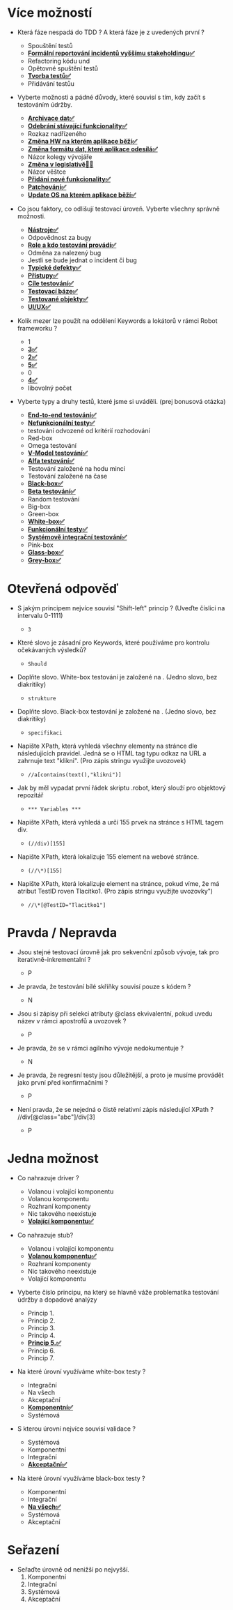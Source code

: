 # Více možností

- Která fáze nespadá do TDD ? A která fáze je z uvedených první ?

  - Spouštění testů
  - **<u>Formální reportování incidentů vyššímu stakeholdingu✅</u>**
  - Refactoring kódu und
  - Opětovné spuštění testů
  - **<u>Tvorba testů✅</u>**
  - Přidávání testůu

- Vyberte možnosti a pádné důvody, které souvisí s tím, kdy začít s testováním údržby.

  - **<u>Archivace dat✅</u>**
  - **<u>Odebrání stávající funkcionality✅</u>**
  - Rozkaz nadřízeného
  - **<u>Změna HW na kterém aplikace běží✅</u>**
  - **<u>Změna formátu dat, které aplikace odesílá✅</u>**
  - Názor kolegy vývojáře
  - **<u>Změna v legislativě🤷‍♂️</u>**
  - Názor věštce
  - **<u>Přidání nové funkcionality✅</u>**
  - **<u>Patchování✅</u>**
  - **<u>Update OS na kterém aplikace běží✅</u>**

- Co jsou faktory, co odlišují testovací úroveň. Vyberte všechny správně možnosti.

  - **<u>Nástroje✅</u>**
  - Odpovědnost za bugy
  - **<u>Role a kdo testování provádí✅</u>**
  - Odměna za nalezený bug
  - Jestli se bude jednat o incident či bug
  - **<u>Typické defekty✅</u>**
  - **<u>Přístupy✅</u>**
  - **<u>Cíle testování✅</u>**
  - **<u>Testovací báze✅</u>**
  - **<u>Testované objekty✅</u>**
  - **<u>UI/UX✅</u>**

- Kolik mezer lze použít na oddělení Keywords a lokátorů v rámci Robot frameworku ?

  - 1
  - **<u>3✅</u>**
  - **<u>2✅</u>**
  - **<u>5✅</u>**
  - 0
  - **<u>4✅</u>**
  - libovolný počet

- Vyberte typy a druhy testů, které jsme si uváděli. (prej bonusová otázka)
  - **<u>End-to-end testování✅</u>**
  - **<u>Nefunkcionální testy✅</u>**
  - testování odvozené od kritérií rozhodování
  - Red-box
  - Omega testování
  - **<u>V-Model testování✅</u>**
  - **<u>Alfa testování✅</u>**
  - Testování založené na hodu mincí
  - Testování založené na čase
  - **<u>Black-box✅</u>**
  - **<u>Beta testování✅</u>**
  - Random testování
  - Big-box
  - Green-box
  - **<u>White-box✅</u>**
  - **<u>Funkcionální testy✅</u>**
  - **<u>Systémově integrační testování✅</u>**
  - Pink-box
  - **<u>Glass-box✅</u>**
  - **<u>Grey-box✅</u>**

# Otevřená odpověď

- S jakým principem nejvíce souvisí "Shift-left" princip ? (Uveďte číslici na intervalu 0-1111)

  - `3`

- Které slovo je zásadní pro Keywords, které používáme pro kontrolu očekávaných výsledků?

  - `Should`

- Doplňte slovo. White-box testování je založené na . (Jedno slovo, bez diakritiky)

  - `strukture`

- Doplňte slovo. Black-box testování je založené na . (Jedno slovo, bez diakritiky)

  - `specifikaci`

- Napište XPath, která vyhledá všechny elementy na stránce dle následujících pravidel. Jedná se o HTML tag typu odkaz na URL a zahrnuje text "klikni". (Pro zápis stringu využijte uvozovek)

  - `//a[contains(text(),"klikni")]`

- Jak by měl vypadat první řádek skriptu .robot, který slouží pro objektový repozitář

  - `*** Variables ***`

- Napište XPath, která vyhledá a určí 155 prvek na stránce s HTML tagem div.

  - `(//div)[155]`

- Napište XPath, která lokalizuje 155 element na webové stránce.

  - `(//\*)[155]`

- Napište XPath, která lokalizuje element na stránce, pokud víme, že má atribut TestID roven Tlacitko1. (Pro zápis stringu využijte uvozovky")
  - `//\*[@TestID="Tlacitko1"]`

# Pravda / Nepravda

- Jsou stejné testovací úrovně jak pro sekvenční způsob vývoje, tak pro iterativně-inkrementalní ?

  - P

- Je pravda, že testování bílé skříňky souvisí pouze s kódem ?

  - N

- Jsou si zápisy při selekci atributy @class ekvivalentní, pokud uvedu název v rámci apostrofů a uvozovek ?

  - P

- Je pravda, že se v rámci agilního vývoje nedokumentuje ?

  - N

- Je pravda, že regresní testy jsou důležitější, a proto je musíme provádět jako první před konfirmačními ?

  - P

- Není pravda, že se nejedná o čistě relativní zápis následující XPath ? //div[@class="abc"]/div[3]

  - P

# Jedna možnost

- Co nahrazuje driver ?

  - Volanou i volající komponentu
  - Volanou komponentu
  - Rozhraní komponenty
  - Nic takového neexistuje
  - **<u>Volající komponentu✅</u>**

- Co nahrazuje stub?
    - Volanou i volající komponentu
    - **<u>Volanou komponentu✅</u>**
    - Rozhraní komponenty
    - Nic takového neexistuje
    - Volající komponentu

- Vyberte číslo principu, na který se hlavně váže problematika testování údržby a dopadové analýzy

  - Princip 1.
  - Princip 2.
  - Princip 3.
  - Princip 4.
  - **<u>Princip 5.✅</u>**
  - Princip 6.
  - Princip 7.

- Na které úrovní využíváme white-box testy ?
  - Integrační
  - Na všech
  - Akceptační
  - **<u>Komponentní✅</u>**
  - Systémová

- S kterou úrovní nejvíce souvisí validace ?
  - Systémová
  - Komponentní
  - Integrační
  - **<u>Akceptační✅</u>**

- Na které úrovní využíváme black-box testy ?
  - Komponentní
  - Integrační
  - **<u>Na všech✅</u>**
  - Systémová
  - Akceptační

# Seřazení

- Seřaďte úrovně od nenižší po nejvyšší.
    1. Komponentní
    2. Integrační
    3. Systémová
    4. Akceptační
